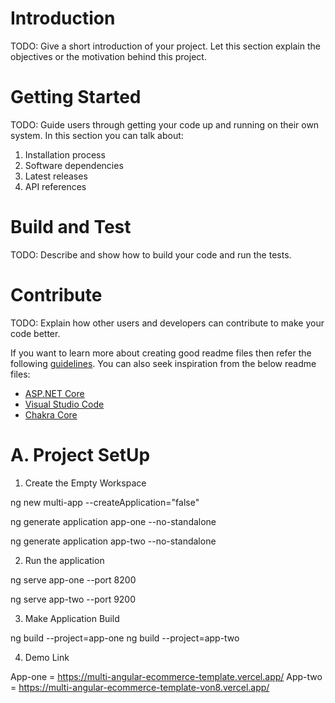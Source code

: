 # Introduction 
TODO: Give a short introduction of your project. Let this section explain the objectives or the motivation behind this project. 

# Getting Started
TODO: Guide users through getting your code up and running on their own system. In this section you can talk about:
1.	Installation process
2.	Software dependencies
3.	Latest releases
4.	API references

# Build and Test
TODO: Describe and show how to build your code and run the tests. 

# Contribute
TODO: Explain how other users and developers can contribute to make your code better. 

If you want to learn more about creating good readme files then refer the following [guidelines](https://docs.microsoft.com/en-us/azure/devops/repos/git/create-a-readme?view=azure-devops). You can also seek inspiration from the below readme files:
- [ASP.NET Core](https://github.com/aspnet/Home)
- [Visual Studio Code](https://github.com/Microsoft/vscode)
- [Chakra Core](https://github.com/Microsoft/ChakraCore)


# A. Project SetUp

1. Create the Empty Workspace

ng new multi-app --createApplication="false"

ng generate application app-one --no-standalone

ng generate application app-two --no-standalone

2. Run the application

ng serve app-one --port 8200

ng serve app-two --port 9200

3. Make Application Build

ng build --project=app-one
ng build --project=app-two

4. Demo Link

App-one = https://multi-angular-ecommerce-template.vercel.app/
App-two = https://multi-angular-ecommerce-template-von8.vercel.app/

